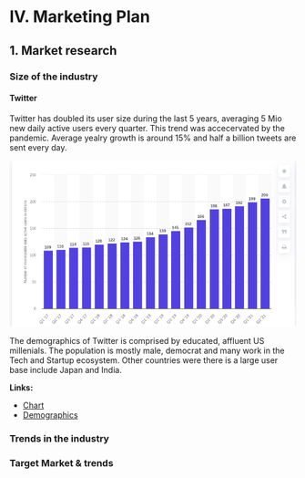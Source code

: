 # IV. Marketing Plan 

## 1. Market research

### Size of the industry

#### **Twitter**

Twitter has doubled its user size during the last 5 years, averaging 5 Mio new daily active users every quarter. This trend was accecervated by the pandemic. Average yealry growth is around 15% and half a billion tweets are sent every day.

![Twitter](../static/TwitterDAU.png)

The demographics of Twitter is comprised by educated, affluent US millenials. The population is mostly male, democrat and many work in the Tech and Startup ecosystem. Other countries were there is a large user base include Japan and India.

**Links:**

* [Chart](https://www.statista.com/statistics/970920/monetizable-daily-active-twitter-users-worldwide/)
* [Demographics](https://www.omnicoreagency.com/twitter-statistics/)



### Trends in the industry



### Target Market & trends

